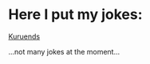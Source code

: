 # Here I put my jokes:

[Kuruends](https://barleymalt.github.io/pages/kuruends/index.html)

...not many jokes at the moment...
